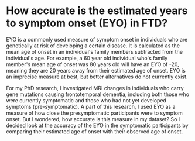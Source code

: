 # How accurate is the estimated years to symptom onset (EYO) in FTD?

EYO is a commonly used measure of symptom onset in individuals who are genetically at risk of developing a certain disease. It is calculated as the mean age of onset in an individual's family members subtracted from the individual's age. For example, a 60 year old individual who's family member's mean age of onset was 80 years old will have an EYO of -20, meaning they are 20 years away from their estimated age of onset. EYO is an imprecise measure at best, but better alternatives do not currently exist.

For my PhD research, I investigated MRI changes in individuals who carry gene mutations causing frontotemporal dementia, including both those who were currently symptomatic and those who had not yet developed symptoms (pre-symptomatic). A part of this research, I used EYO as a measure of how close the presymptomatic participants were to symptom onset. But I wondered, how accurate is this measure in my dataset? So I decided look at the accuracy of the EYO in the symptomatic participants by comparing their estimated age of onset with their observed age of onset.


